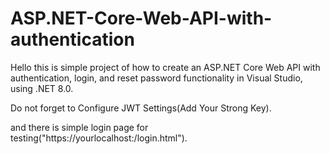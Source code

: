 ﻿# ASP.NET-Core-Web-API-with-authentication
Hello this is simple project of how to create an ASP.NET Core Web API with authentication, login, and reset password functionality in Visual Studio, using .NET 8.0.

Do not forget to Configure JWT Settings(Add Your Strong Key).

and there is simple login page for testing("https://yourlocalhost:<port>/login.html").
